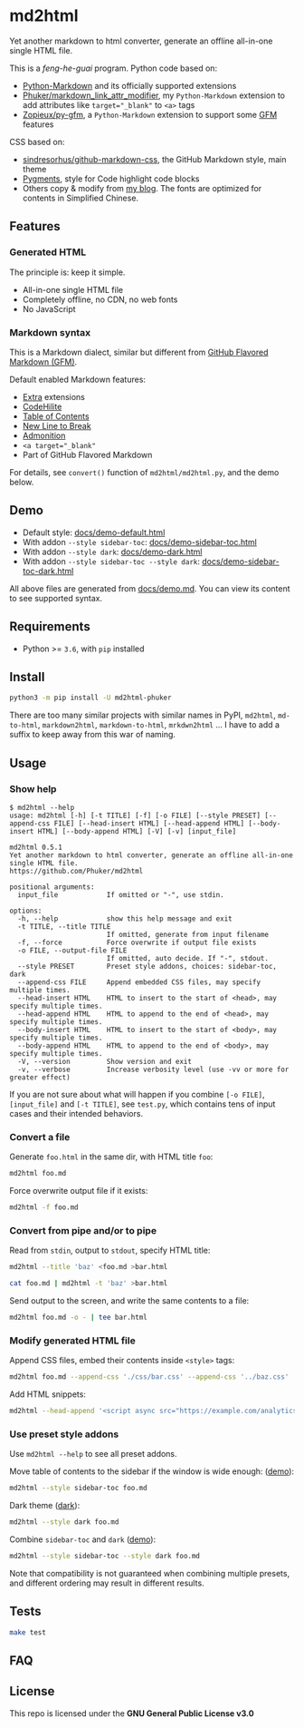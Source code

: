 # md2html

Yet another markdown to html converter, generate an offline all-in-one single HTML file.

This is a *feng-he-guai* program. Python code based on:

- [Python-Markdown](https://python-markdown.github.io/) and its officially supported extensions
- [Phuker/markdown_link_attr_modifier](https://github.com/Phuker/markdown_link_attr_modifier), my `Python-Markdown` extension to add attributes like `target="_blank"` to `<a>` tags
- [Zopieux/py-gfm](https://github.com/Zopieux/py-gfm), a `Python-Markdown` extension to support some [GFM](https://github.github.com/gfm/) features

CSS based on:

- [sindresorhus/github-markdown-css](https://github.com/sindresorhus/github-markdown-css), the GitHub Markdown style, main theme
- [Pygments](https://pygments.org/), style for Code highlight code blocks
- Others copy & modify from [my blog](https://phuker.github.io/). The fonts are optimized for contents in Simplified Chinese.

## Features

### Generated HTML

The principle is: keep it simple.

- All-in-one single HTML file
- Completely offline, no CDN, no web fonts
- No JavaScript

### Markdown syntax

This is a Markdown dialect, similar but different from [GitHub Flavored Markdown (GFM)](https://github.github.com/gfm/).

Default enabled Markdown features:

- [Extra](https://python-markdown.github.io/extensions/extra/) extensions
- [CodeHilite](https://python-markdown.github.io/extensions/code_hilite/)
- [Table of Contents](https://python-markdown.github.io/extensions/toc/)
- [New Line to Break](https://python-markdown.github.io/extensions/nl2br/)
- [Admonition](https://python-markdown.github.io/extensions/admonition/)
- `<a target="_blank"`
- Part of GitHub Flavored Markdown

For details, see `convert()` function of `md2html/md2html.py`, and the demo below.

## Demo

- Default style: [docs/demo-default.html](https://phuker.github.io/md2html/demo-default.html)
- With addon `--style sidebar-toc`: [docs/demo-sidebar-toc.html](https://phuker.github.io/md2html/demo-sidebar-toc.html)
- With addon `--style dark`: [docs/demo-dark.html](https://phuker.github.io/md2html/demo-dark.html)
- With addon `--style sidebar-toc --style dark`: [docs/demo-sidebar-toc-dark.html](https://phuker.github.io/md2html/demo-sidebar-toc-dark.html)

All above files are generated from [docs/demo.md](./docs/demo.md). You can view its content to see supported syntax.

## Requirements

- Python >= `3.6`, with `pip` installed

## Install

```bash
python3 -m pip install -U md2html-phuker
```

There are too many similar projects with similar names in PyPI, `md2html`, `md-to-html`, `markdown2html`, `markdown-to-html`, `mrkdwn2html` ... I have to add a suffix to keep away from this war of naming.

## Usage

### Show help

```console
$ md2html --help
usage: md2html [-h] [-t TITLE] [-f] [-o FILE] [--style PRESET] [--append-css FILE] [--head-insert HTML] [--head-append HTML] [--body-insert HTML] [--body-append HTML] [-V] [-v] [input_file]

md2html 0.5.1
Yet another markdown to html converter, generate an offline all-in-one single HTML file.
https://github.com/Phuker/md2html

positional arguments:
  input_file            If omitted or "-", use stdin.

options:
  -h, --help            show this help message and exit
  -t TITLE, --title TITLE
                        If omitted, generate from input filename
  -f, --force           Force overwrite if output file exists
  -o FILE, --output-file FILE
                        If omitted, auto decide. If "-", stdout.
  --style PRESET        Preset style addons, choices: sidebar-toc, dark
  --append-css FILE     Append embedded CSS files, may specify multiple times.
  --head-insert HTML    HTML to insert to the start of <head>, may specify multiple times.
  --head-append HTML    HTML to append to the end of <head>, may specify multiple times.
  --body-insert HTML    HTML to insert to the start of <body>, may specify multiple times.
  --body-append HTML    HTML to append to the end of <body>, may specify multiple times.
  -V, --version         Show version and exit
  -v, --verbose         Increase verbosity level (use -vv or more for greater effect)
```

If you are not sure about what will happen if you combine `[-o FILE]`, `[input_file]` and `[-t TITLE]`, see `test.py`, which contains tens of input cases and their intended behaviors.

### Convert a file

Generate `foo.html` in the same dir, with HTML title `foo`:

```bash
md2html foo.md
```

Force overwrite output file if it exists:

```bash
md2html -f foo.md
```

### Convert from pipe and/or to pipe

Read from `stdin`, output to `stdout`, specify HTML title:

```bash
md2html --title 'baz' <foo.md >bar.html

cat foo.md | md2html -t 'baz' >bar.html
```

Send output to the screen, and write the same contents to a file:

```bash
md2html foo.md -o - | tee bar.html
```

### Modify generated HTML file

Append CSS files, embed their contents inside `<style>` tags:

```bash
md2html foo.md --append-css './css/bar.css' --append-css '../baz.css'
```

Add HTML snippets:

```bash
md2html --head-append '<script async src="https://example.com/analytics.js"></script>' foo.md
```

### Use preset style addons

Use `md2html --help` to see all preset addons.

Move table of contents to the sidebar if the window is wide enough: ([demo](https://phuker.github.io/md2html/demo-sidebar-toc.html)):

```bash
md2html --style sidebar-toc foo.md
```

Dark theme ([dark](https://phuker.github.io/md2html/demo-dark.html)):

```bash
md2html --style dark foo.md
```

Combine `sidebar-toc` and `dark` ([demo](https://phuker.github.io/md2html/demo-sidebar-toc-dark.html)):

```bash
md2html --style sidebar-toc --style dark foo.md
```

Note that compatibility is not guaranteed when combining multiple presets, and different ordering may result in different results.

## Tests

```bash
make test
```

## FAQ

## License

This repo is licensed under the **GNU General Public License v3.0**
